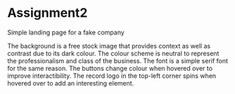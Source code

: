 # Assignment2
Simple landing page for a fake company

The background is a free stock image that provides context as well as contrast due to its dark colour.
The colour scheme is neutral to represent the professionalism and class of the business. The font is a simple serif font for the same reason.
The buttons change colour when hovered over to improve interactibility.
The record logo in the top-left corner spins when hovered over to add an interesting element.
